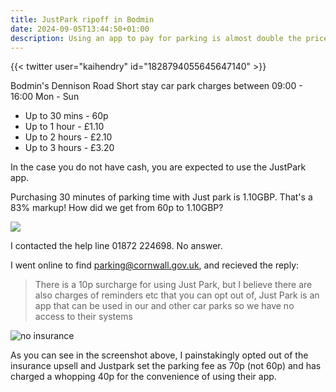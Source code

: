 ```yaml
---
title: JustPark ripoff in Bodmin
date: 2024-09-05T13:44:50+01:00
description: Using an app to pay for parking is almost double the price of cash
---
```


{{< twitter user="kaihendry" id="1828794055645647140" >}}

Bodmin's Dennison Road Short stay car park charges between 09:00 - 16:00 Mon - Sun
* Up to 30 mins - 60p
* Up to 1 hour - £1.10
* Up to 2 hours - £2.10
* Up to 3 hours - £3.20

In the case you do not have cash, you are expected to use the JustPark app.

Purchasing 30 minutes of parking time with Just park is 1.10GBP. That's a 83% markup! How did we get from 60p to 1.10GBP?

<img src="https://s.natalian.org/2024-09-06/10p-surcharge.png">

I contacted the help line 01872 224698. No answer.

I went online to find parking@cornwall.gov.uk, and recieved the reply:

> There is a 10p surcharge for using Just Park, but I believe there are also charges of reminders etc that you can opt out of, Just Park is an app that can be used in our and other car parks so we have no access  to their systems

<img src="https://s.natalian.org/2024-09-06/justpark.png" alt="no insurance">

As you can see in the screenshot above, I painstakingly opted out of the insurance upsell and Justpark set the parking fee as 70p (not 60p) and has charged a whopping 40p for the convenience of using their app.